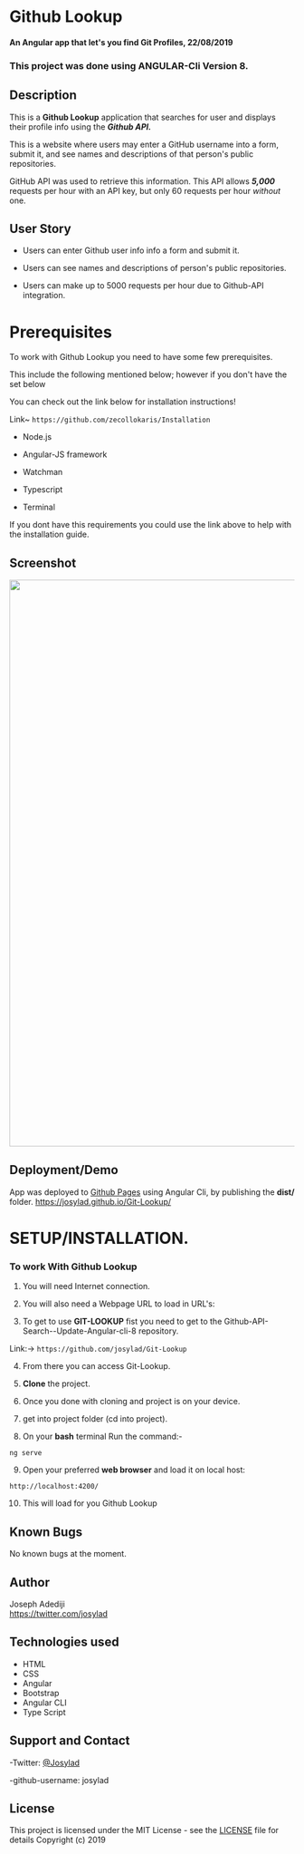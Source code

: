 # Github Lookup
#### An Angular app that let's you find Git Profiles, 22/08/2019
### **This project was done using ANGULAR-Cli Version 8.**

## Description
This is a **Github Lookup** application that searches for user and displays their profile info using the ***Github API.***

This is a website where users may enter a GitHub username into a form, submit it, and see names and descriptions of that person's public repositories.

GitHub API was used to retrieve this information. This API allows ***5,000*** requests per hour with an API key, but only 60 requests per hour _without_ one.

## User Story

- Users can enter Github user info info a form and submit it.

- Users can see names and descriptions of person's public repositories.

- Users can make up to 5000 requests per hour due to Github-API integration.

# Prerequisites

To work with Github Lookup you need to have some few prerequisites.

This include the following mentioned below; however if you don't have the set below

You can check out the link below for installation instructions!

Link~  ```https://github.com/zecollokaris/Installation```


- Node.js

- Angular-JS framework

- Watchman

- Typescript

- Terminal

If you dont have this requirements you could use the link above to help with the installation guide.

## Screenshot
<img src="/gitlookup.png" width="1000">

## Deployment/Demo
App was deployed to [Github Pages](https://josylad.github.io/Git-Lookup/) using Angular Cli, by publishing the **dist/** folder.
https://josylad.github.io/Git-Lookup/

# **SETUP/INSTALLATION.**

### **To work With Github Lookup**

1. You will need Internet connection.

2. You will also need a Webpage URL to load in URL's:

3. To get to use **GIT-LOOKUP** fist you need to get to the Github-API-Search--Update-Angular-cli-8 repository.

Link:-> ```https://github.com/josylad/Git-Lookup```

4. From there you can access Git-Lookup.

5. **Clone** the project.

6. Once you done with cloning and project is on your device.

7. get into project folder (cd into project).

8. On your **bash** terminal Run the command:-

```
ng serve
```

9. Open your preferred **web browser** and load it on local host:

```
http://localhost:4200/
```

10. This will load for you Github Lookup



## Known Bugs
No known bugs at the moment.
## Author
Joseph Adediji  
https://twitter.com/josylad

## Technologies used
* HTML
* CSS
* Angular
* Bootstrap
* Angular CLI
* Type Script

## Support and Contact

-Twitter: [@Josylad](https://twitter.com/josylad/)

-github-username: josylad

## License
This project is licensed under the MIT License - see the [LICENSE](LICENSE) file for details
Copyright (c) 2019
